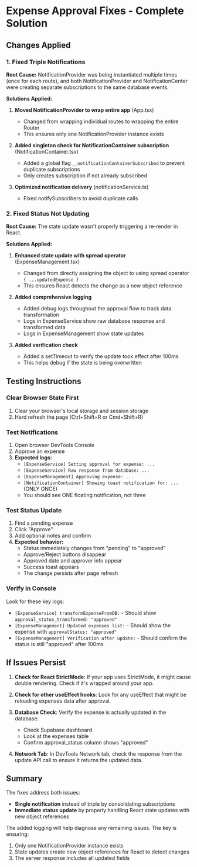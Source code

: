 # Expense Approval Fixes - Complete Solution

## Changes Applied

### 1. Fixed Triple Notifications

**Root Cause:** NotificationProvider was being instantiated multiple times (once for each route), and both NotificationProvider and NotificationCenter were creating separate subscriptions to the same database events.

**Solutions Applied:**

1. **Moved NotificationProvider to wrap entire app** (App.tsx)
   - Changed from wrapping individual routes to wrapping the entire Router
   - This ensures only one NotificationProvider instance exists

2. **Added singleton check for NotificationContainer subscription** (NotificationContainer.tsx)
   - Added a global flag `__notificationContainerSubscribed` to prevent duplicate subscriptions
   - Only creates subscription if not already subscribed

3. **Optimized notification delivery** (notificationService.ts)
   - Fixed notifySubscribers to avoid duplicate calls

### 2. Fixed Status Not Updating

**Root Cause:** The state update wasn't properly triggering a re-render in React.

**Solutions Applied:**

1. **Enhanced state update with spread operator** (ExpenseManagement.tsx)
   - Changed from directly assigning the object to using spread operator `{ ...updatedExpense }`
   - This ensures React detects the change as a new object reference

2. **Added comprehensive logging** 
   - Added debug logs throughout the approval flow to track data transformation
   - Logs in ExpenseService show raw database response and transformed data
   - Logs in ExpenseManagement show state updates

3. **Added verification check**
   - Added a setTimeout to verify the update took effect after 100ms
   - This helps debug if the state is being overwritten

## Testing Instructions

### Clear Browser State First
1. Clear your browser's local storage and session storage
2. Hard refresh the page (Ctrl+Shift+R or Cmd+Shift+R)

### Test Notifications
1. Open browser DevTools Console
2. Approve an expense
3. **Expected logs:**
   - `[ExpenseService] Setting approval for expense: ...`
   - `[ExpenseService] Raw response from database: ...`
   - `[ExpenseManagement] Approving expense: ...`
   - `[NotificationContainer] Showing toast notification for: ...` (ONLY ONCE)
   - You should see ONE floating notification, not three

### Test Status Update
1. Find a pending expense
2. Click "Approve" 
3. Add optional notes and confirm
4. **Expected behavior:**
   - Status immediately changes from "pending" to "approved"
   - Approve/Reject buttons disappear
   - Approved date and approver info appear
   - Success toast appears
   - The change persists after page refresh

### Verify in Console
Look for these key logs:
- `[ExpenseService] transformExpenseFromDB:` - Should show `approval_status_transformed: "approved"`
- `[ExpenseManagement] Updated expenses list:` - Should show the expense with `approvalStatus: "approved"`
- `[ExpenseManagement] Verification after update:` - Should confirm the status is still "approved" after 100ms

## If Issues Persist

1. **Check for React StrictMode**: If your app uses StrictMode, it might cause double rendering. Check if it's wrapped around your app.

2. **Check for other useEffect hooks**: Look for any useEffect that might be reloading expenses data after approval.

3. **Database Check**: Verify the expense is actually updated in the database:
   - Check Supabase dashboard
   - Look at the expenses table
   - Confirm approval_status column shows "approved"

4. **Network Tab**: In DevTools Network tab, check the response from the update API call to ensure it returns the updated data.

## Summary

The fixes address both issues:
- **Single notification** instead of triple by consolidating subscriptions
- **Immediate status update** by properly handling React state updates with new object references

The added logging will help diagnose any remaining issues. The key is ensuring:
1. Only one NotificationProvider instance exists
2. State updates create new object references for React to detect changes
3. The server response includes all updated fields
